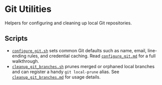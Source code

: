 # Git Utilities

Helpers for configuring and cleaning up local Git repositories.

## Scripts

- [`configure_git.sh`](./configure_git.sh) sets common Git defaults such as name, email, line-ending rules, and credential caching. Read [`configure_git.md`](./configure_git.md) for a full walkthrough.
- [`cleanup_git_branches.sh`](./cleanup_git_branches.sh) prunes merged or orphaned local branches and can register a handy `git local-prune` alias. See [`cleanup_git_branches.md`](./cleanup_git_branches.md) for usage details.
